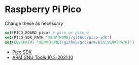 # Raspberry Pi Pico

Change these as necessary

```cmake
set(PICO_BOARD pico) # pico or pico_w
set(PICO_SDK_PATH "$ENV{HOME}/github/pico-sdk")
set(ENV{PATH} "$ENV{HOME}/github/gcc-arm/bin:$ENV{PATH}")
```

- [Pico SDK](https://github.com/raspberrypi/pico-sdk)
- [ARM GNU Tools 10.3-2021.10](https://developer.arm.com/downloads/-/gnu-rm/10-3-2021-10)